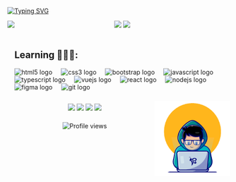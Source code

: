 [![Typing SVG](https://readme-typing-svg.demolab.com?font=Fira+Code&weight=700&size=35&pause=1000&width=435&lines=%3Ch1%3EHello+World!%3C%2Fh1%3E)](https://git.io/typing-svg)

<div align="center">
<img align="rigth" height="150em" src="https://github-profile-summary-cards.vercel.app/api/cards/profile-details?username=birajnior&theme=tokyonight"/> 

<img align="left" height="350em" src="https://github-readme-stats.vercel.app/api/top-langs?username=birajnior&langs_count=9&theme=tokyonight&hide_border=true&custom_title=Top%20Linguagens&cache_seconds=14400" />

<img align="rigth" height="150em" src="https://github-readme-stats.vercel.app/api?username=birajnior&show_icons=true&theme=tokyonight&include_all_commits=true&count_private=false&hide_border=true"/> 

</div>

<div style="display: inline_block"><br>
<h2>Learning 👨🏻‍💻: </h2>  
 <div align="left">
  <img src="https://cdn.jsdelivr.net/gh/devicons/devicon/icons/html5/html5-original.svg" height="40" alt="html5 logo"  />
  <img width="12" />
  <img src="https://cdn.jsdelivr.net/gh/devicons/devicon/icons/css3/css3-original.svg" height="40" alt="css3 logo"  />
  <img width="12" />
  <img src="https://cdn.jsdelivr.net/gh/devicons/devicon/icons/bootstrap/bootstrap-original.svg" height="40" alt="bootstrap logo"  />
  <img width="12" />
  <img src="https://cdn.jsdelivr.net/gh/devicons/devicon/icons/javascript/javascript-original.svg" height="40" alt="javascript logo"  />
  <img width="12" />
  <img src="https://cdn.jsdelivr.net/gh/devicons/devicon/icons/typescript/typescript-original.svg" height="40" alt="typescript logo"  />
  <img width="12" />
  <img src="https://cdn.jsdelivr.net/gh/devicons/devicon/icons/vuejs/vuejs-original.svg" height="40" alt="vuejs logo"  />
  <img width="12" />
  <img src="https://cdn.jsdelivr.net/gh/devicons/devicon/icons/react/react-original.svg" height="40" alt="react logo"  />
  <img width="12" />
  <img src="https://cdn.jsdelivr.net/gh/devicons/devicon/icons/nodejs/nodejs-original.svg" height="40" alt="nodejs logo"  />
  <img width="12" />
  <img src="https://cdn.jsdelivr.net/gh/devicons/devicon/icons/figma/figma-original.svg" height="40" alt="figma logo"  />
  <img width="12" />
  <img src="https://cdn.jsdelivr.net/gh/devicons/devicon/icons/git/git-original.svg" height="40" alt="git logo"  />
</div>

###
         
  <img align="right" alt="Dev-Gif" height="170" src="dev.gif">
</div>

##

<div align="center">  
  <a href="https://www.instagram.com/birajnior/" target="_blank"><img src="https://img.shields.io/badge/-Instagram-%23E4405F?style=for-the-badge&logo=instagram&logoColor=white" target="_blank"></a> 
  <a href = "mailto:ubiratanbernardo@gmail.com7@gmail.com"><img src="https://img.shields.io/badge/-Gmail-db4a39?style=for-the-badge&logo=gmail&logoColor=white" target="_blank"></a>  
  <a href="https://www.linkedin.com/in/ubiratanbernardo/" target="_blank"><img src="https://img.shields.io/badge/-LinkedIn-%230077B5?style=for-the-badge&logo=linkedin&logoColor=white" target="_blank"></a> 
  <a href="https://contate.me/ubiratan-junior" target="_blank"><img src="https://img.shields.io/badge/WhatsApp-%3b5998?style=for-the-badge&logo=whatsapp&logoColor=white" target="_blank"></a>
 
 ###
  <p> <img src="https://komarev.com/ghpvc/?username=birajnior&color=blueviolet" alt="Profile views" /> </p>
</div>
 
 
